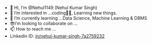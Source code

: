 - 👋 Hi, I’m @Nehul1149 (Nehul Kumar Singh)
- 👀 I’m interested in ...coding👨‍💻, Learning new things.
- 🌱 I’m currently learning ...Data Science, Machine Learning & DBMS
- 😎I’m looking to collaborate on ...
- 📫 How to reach me ...
- Linkedin ID: [in/nehul-kumar-singh-7a2759232](https://www.linkedin.com/in/nehul-kumar-singh-7a2759232/)
<!---
Nehul1149/Nehul1149 is a ✨ special ✨ repository because its `README.md` (this file) appears on your GitHub profile.
You can click the Preview link to take a look at your changes.
--->
